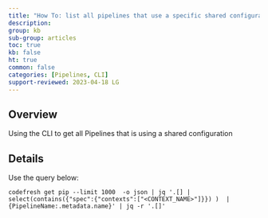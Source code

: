 ```yaml
---
title: "How To: list all pipelines that use a specific shared configuration"
description: 
group: kb
sub-group: articles
toc: true
kb: false
ht: true
common: false
categories: [Pipelines, CLI]
support-reviewed: 2023-04-18 LG
---
```


## Overview

Using the CLI to get all Pipelines that is using a shared configuration

## Details

Use the query below:

```shell
codefresh get pip --limit 1000  -o json | jq '.[] | select(contains({"spec":{"contexts":["<CONTEXT_NAME>"]}}) )  | {PipelineName:.metadata.name}' | jq -r '.[]'
```

